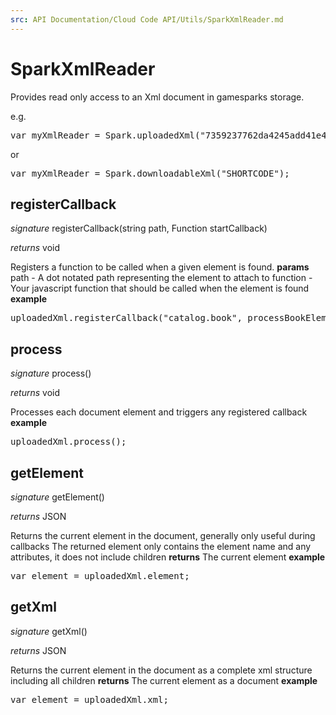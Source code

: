 ```yaml
---
src: API Documentation/Cloud Code API/Utils/SparkXmlReader.md
---
```


# SparkXmlReader

Provides read only access to an Xml document in gamesparks storage.

e.g.

<pre rel="highlighter" code-brush="js" contenteditable="false">var myXmlReader = Spark.uploadedXml("7359237762da4245add41e44bc994cdd");</pre>

or

<pre rel="highlighter" code-brush="js" contenteditable="false">var myXmlReader = Spark.downloadableXml("SHORTCODE");</pre>


## registerCallback
_signature_ registerCallback(string path, Function startCallback)</p>
_returns_ void</p>
Registers a function to be called when a given element is found.
<b>params</b>
path - A dot notated path representing the element to attach to
function - Your javascript function that should be called when the element is found
<b>example</b>
<pre rel="highlighter" code-brush="js" contenteditable="false">uploadedXml.registerCallback("catalog.book", processBookElement);</pre>

## process
_signature_ process()</p>
_returns_ void</p>
Processes each document element and triggers any registered callback
<b>example</b>
<pre rel="highlighter" code-brush="js" contenteditable="false">uploadedXml.process();</pre>

## getElement
_signature_ getElement()</p>
_returns_ JSON</p>
Returns the current element in the document, generally only useful during callbacks
The returned element only contains the element name and any attributes, it does not include children
<b>returns</b>
The current element
<b>example</b>
<pre rel="highlighter" code-brush="js" contenteditable="false">var element = uploadedXml.element;</pre>

## getXml
_signature_ getXml()</p>
_returns_ JSON</p>
Returns the current element in the document as a complete xml structure including all children
<b>returns</b>
The current element as a document
<b>example</b>
<pre rel="highlighter" code-brush="js" contenteditable="false">var element = uploadedXml.xml;</pre>

